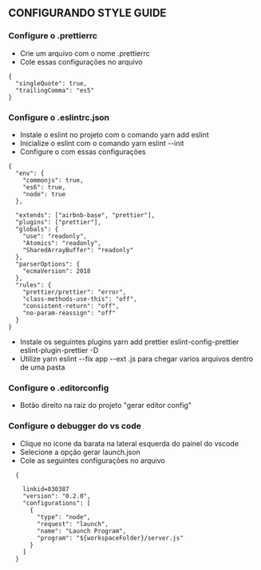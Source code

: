 ## CONFIGURANDO STYLE GUIDE

### Configure o .prettierrc

- Crie um arquivo com o nome .prettierrc
- Cole essas configurações no arquivo

```
{
  "singleQuote": true,
  "trailingComma": "es5"
}

```

### Configure o .eslintrc.json

- Instale o eslint no projeto com o comando yarn add eslint
- Inicialize o eslint com o comando yarn eslint --init
- Configure o com essas configurações

```
{
  "env": {
    "commonjs": true,
    "es6": true,
    "node": true
  },

  "extends": ["airbnb-base", "prettier"],
  "plugins": ["prettier"],
  "globals": {
    "use": "readonly",
    "Atomics": "readonly",
    "SharedArrayBuffer": "readonly"
  },
  "parserOptions": {
    "ecmaVersion": 2018
  },
  "rules": {
    "prettier/prettier": "error",
    "class-methods-use-this": "off",
    "consistent-return": "off",
    "no-param-reassign": "off"
  }
}
```

- Instale os seguintes plugins yarn add prettier eslint-config-prettier eslint-plugin-prettier -D
- Utilize yarn eslint --fix app --ext .js para chegar varios arquivos dentro de uma pasta

### Configure o .editorconfig

- Botão direito na raiz do projeto "gerar editor config"

### Configure o debugger do vs code

- Clique no icone da barata na lateral esquerda do painel do vscode
- Selecione a opção gerar launch.json
- Cole as seguintes configurações no arquivo

```
  {

    linkid=830387
    "version": "0.2.0",
    "configurations": [
      {
        "type": "node",
        "request": "launch",
        "name": "Launch Program",
        "program": "${workspaceFolder}/server.js"
      }
    ]
  }

```
